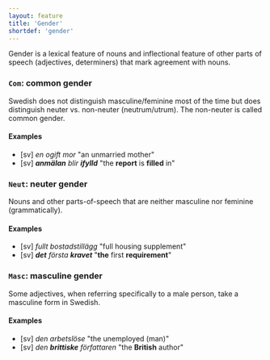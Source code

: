 ```yaml
---
layout: feature
title: 'Gender'
shortdef: 'gender'
---
```


Gender is a lexical feature of nouns and inflectional feature
of other parts of speech (adjectives, determiners) that mark agreement with
nouns. 

### `Com`: common gender

Swedish does not distinguish masculine/feminine most of the time but does distinguish neuter vs. non-neuter (neutrum/utrum). The non-neuter is called common gender.

#### Examples

* [sv] _en ogift mor_ "an unmarried mother"
* [sv] _<b>anmälan</b> blir <b>ifylld</b>_ "the <b>report</b> is <b>filled</b> in"

### `Neut`: neuter gender

Nouns and other parts-of-speech that are neither masculine nor feminine (grammatically).

#### Examples

* [sv] _fullt bostadstillägg_ "full housing supplement"
* [sv] _<b>det</b> första <b>kravet</b>_ "<b>the</b> first <b>requirement</b>"

### `Masc`: masculine gender

Some adjectives, when referring specifically to a male person, take a masculine form in Swedish.

#### Examples

* [sv] _den arbetslöse_ "the unemployed (man)"
* [sv] _den <b>brittiske</b> författaren_ "the <b>British</b> author"
